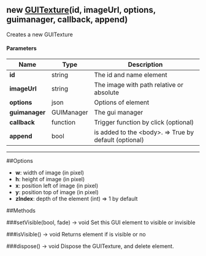 ## new [GUITexture](#)(id, imageUrl, options, guimanager, callback, append)
Creates a new GUITexture

#### Parameters

| Name | Type | Description |
| --- | --- | --- |
| **id** | string | The id and name element |
| **imageUrl** | string | The image with path relative or absolute |
| **options** | json | Options of element |
| **guimanager** | GUIManager | The gui manager |
| **callback** | function | Trigger function by click (optional) |
| **append** | bool | is added to the &lt;body&gt;. =&gt; True by default (optional) |
---

##Options

* **w**: width of image (in pixel)
* **h**: height of image (in pixel)
* **x**: position left of image (in pixel)
* **y**: position top of image (in pixel)
* **zIndex**: depth of the element (int) =&gt; 1 by default

##Methods

###setVisible(bool, fade) → void
Set this GUI element to visible or invisible

###isVisible() → void
Returns element if is visible or no

###dispose() → void
Dispose the GUITexture, and delete element.
